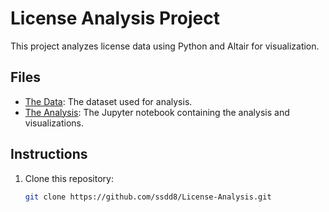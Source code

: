 # License Analysis Project

This project analyzes license data using Python and Altair for visualization.

## Files
- [The Data](https://github.com/YourUsername/License-Analysis/blob/main/licenses_fall.csv): The dataset used for analysis.
- [The Analysis](https://github.com/YourUsername/License-Analysis/blob/main/analysis.ipynb): The Jupyter notebook containing the analysis and visualizations.

## Instructions
1. Clone this repository:
   ```bash
   git clone https://github.com/ssdd8/License-Analysis.git

